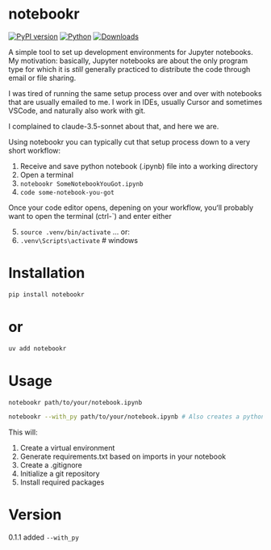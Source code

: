 # notebookr

[![PyPI version](https://badge.fury.io/py/notebookr.svg)](https://badge.fury.io/py/notebookr)
[![Python](https://img.shields.io/pypi/pyversions/notebookr.svg)](https://pypi.org/project/notebookr/)
[![Downloads](https://static.pepy.tech/badge/notebookr)](https://pepy.tech/project/notebookr)

A simple tool to set up development environments for Jupyter notebooks. My motivation: basically, Jupyter notebooks are about the only program type for which it is *still* generally practiced to distribute the code through email or file sharing. 

I was tired of running the same setup process over and over with notebooks that are usually emailed to me. I work in IDEs, usually Cursor and sometimes VSCode, and naturally also work with git.

I complained to claude-3.5-sonnet about that, and here we are. 

Using notebookr you can typically cut that setup process down to a very short workflow:

1. Receive and save python notebook (.ipynb) file into a working directory
2. Open a terminal
3. `notebookr SomeNotebookYouGot.ipynb`
4. `code some-notebook-you-got`

Once your code editor opens, depening on your workflow, youʻll probably want to open the terminal (ctrl-`) and enter either

5. `source .venv/bin/activate` 
... or:
6. `.venv\Scripts\activate` # windows

# Installation

```bash
pip install notebookr
```
# or
```bash
uv add notebookr
```

# Usage

```bash
notebookr path/to/your/notebook.ipynb
```

```bash
notebookr --with_py path/to/your/notebook.ipynb # Also creates a python copy of the notebook
```

This will:
1. Create a virtual environment
2. Generate requirements.txt based on imports in your notebook
3. Create a .gitignore
4. Initialize a git repository
5. Install required packages

# Version
0.1.1 added `--with_py`